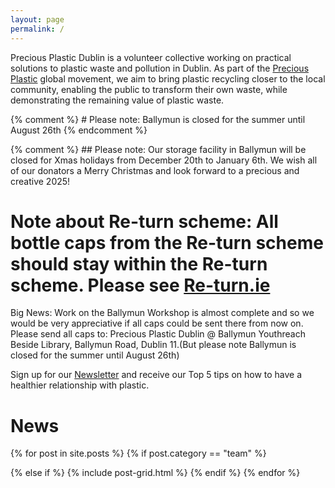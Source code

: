```yaml
---
layout: page
permalink: /
---
```


Precious Plastic Dublin is a volunteer collective working on practical solutions to plastic waste and pollution in Dublin. As part of the [Precious Plastic](https://preciousplastic.com) global movement, we aim to bring plastic recycling closer to the local community, enabling the public to transform their own waste, while demonstrating the remaining value of plastic waste.

{% comment %} # Please note: Ballymun is closed for the summer until August 26th {% endcomment %} 

{% comment %} ## Please note: Our storage facility in Ballymun will be closed for Xmas holidays from December 20th to January 6th. We wish all of our donators a Merry Christmas and look forward to a precious and creative 2025!

# Note about Re-turn scheme: All bottle caps from the Re-turn scheme should stay within the Re-turn scheme. Please see [Re-turn.ie](https://re-turn.ie)

Big News: 
Work on the Ballymun Workshop is almost complete and so we would be very appreciative if all caps could be sent there from now on.
Please send all caps to: Precious Plastic Dublin @ Ballymun Youthreach Beside Library, Ballymun Road, Dublin 11.(But please note Ballymun is closed for the summer until August 26th)


Sign up for our [Newsletter](/newsletter) and receive our Top 5 tips on how to have a healthier relationship with plastic. 

# News

<div class="tiles">
{% for post in site.posts %}
  {% if post.category == "team" %} 
  
  {% else if %}
	{% include post-grid.html %}
  {% endif %}
{% endfor %}
</div>



